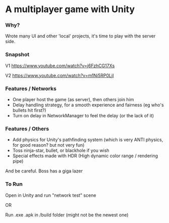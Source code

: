 
# A multiplayer game with Unity

### Why?

Wrote many UI and other 'local' projects, it's time to play with the server side.

### Snapshot
V1 https://www.youtube.com/watch?v=j6FzhCG17Xs

V2 https://www.youtube.com/watch?v=m1Ni5RP0LjI

### Features / Networks
 - One player host the game (as server), then others join him
 - Delay handling strategy, for a smooth experience and fairness (eg who's bullets hit first?)
 - Turn on delay in NetworkManager to feel the delay (or the lack of it)
   
### Features / Others
 - Add physics for Unity's pathfinding system (which is very ANTI physics, for good reason? but not very fun)
 - Toss ninja-star, bullet, or blackhole if you wish
 - Special effects made with HDR (High dynamic color range / rendering pipe)

And be careful. Boss has a giga lazer


### To Run

Open in Unity and run "network test" scene

OR

Run .exe .apk in /build folder (might not be the newest one)
